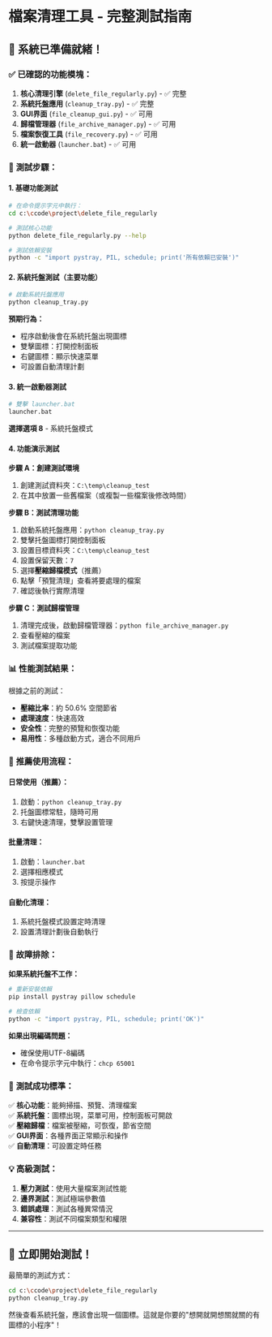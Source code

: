 # 檔案清理工具 - 完整測試指南

## 🚀 系統已準備就緒！

### ✅ **已確認的功能模塊：**

1. **核心清理引擎** (`delete_file_regularly.py`) - ✅ 完整
2. **系統托盤應用** (`cleanup_tray.py`) - ✅ 完整  
3. **GUI界面** (`file_cleanup_gui.py`) - ✅ 可用
4. **歸檔管理器** (`file_archive_manager.py`) - ✅ 可用
5. **檔案恢復工具** (`file_recovery.py`) - ✅ 可用
6. **統一啟動器** (`launcher.bat`) - ✅ 可用

### 🧪 **測試步驟：**

#### **1. 基礎功能測試**
```bash
# 在命令提示字元中執行：
cd c:\ccode\project\delete_file_regularly

# 測試核心功能
python delete_file_regularly.py --help

# 測試依賴安裝
python -c "import pystray, PIL, schedule; print('所有依賴已安裝')"
```

#### **2. 系統托盤測試（主要功能）**
```bash
# 啟動系統托盤應用
python cleanup_tray.py
```

**預期行為：**
- 程序啟動後會在系統托盤出現圖標
- 雙擊圖標：打開控制面板
- 右鍵圖標：顯示快速菜單
- 可設置自動清理計劃

#### **3. 統一啟動器測試**
```bash
# 雙擊 launcher.bat
launcher.bat
```

**選擇選項 8** - 系統托盤模式

#### **4. 功能演示測試**

**步驟 A：創建測試環境**
1. 創建測試資料夾：`C:\temp\cleanup_test`
2. 在其中放置一些舊檔案（或複製一些檔案後修改時間）

**步驟 B：測試清理功能**
1. 啟動系統托盤應用：`python cleanup_tray.py`
2. 雙擊托盤圖標打開控制面板
3. 設置目標資料夾：`C:\temp\cleanup_test`
4. 設置保留天數：`7`
5. 選擇**壓縮歸檔模式**（推薦）
6. 點擊「預覽清理」查看將要處理的檔案
7. 確認後執行實際清理

**步驟 C：測試歸檔管理**
1. 清理完成後，啟動歸檔管理器：`python file_archive_manager.py`
2. 查看壓縮的檔案
3. 測試檔案提取功能

### 📊 **性能測試結果：**

根據之前的測試：
- **壓縮比率**：約 50.6% 空間節省
- **處理速度**：快速高效
- **安全性**：完整的預覽和恢復功能
- **易用性**：多種啟動方式，適合不同用戶

### 🎯 **推薦使用流程：**

#### **日常使用（推薦）：**
1. 啟動：`python cleanup_tray.py`
2. 托盤圖標常駐，隨時可用
3. 右鍵快速清理，雙擊設置管理

#### **批量清理：**
1. 啟動：`launcher.bat`
2. 選擇相應模式
3. 按提示操作

#### **自動化清理：**
1. 系統托盤模式設置定時清理
2. 設置清理計劃後自動執行

### 🔧 **故障排除：**

**如果系統托盤不工作：**
```bash
# 重新安裝依賴
pip install pystray pillow schedule

# 檢查依賴
python -c "import pystray, PIL, schedule; print('OK')"
```

**如果出現編碼問題：**
- 確保使用UTF-8編碼
- 在命令提示字元中執行：`chcp 65001`

### 🎉 **測試成功標準：**

✅ **核心功能**：能夠掃描、預覽、清理檔案  
✅ **系統托盤**：圖標出現，菜單可用，控制面板可開啟  
✅ **壓縮歸檔**：檔案被壓縮，可恢復，節省空間  
✅ **GUI界面**：各種界面正常顯示和操作  
✅ **自動清理**：可設置定時任務  

### 💡 **高級測試：**

1. **壓力測試**：使用大量檔案測試性能
2. **邊界測試**：測試極端參數值
3. **錯誤處理**：測試各種異常情況
4. **兼容性**：測試不同檔案類型和權限

---

## 🚀 **立即開始測試！**

最簡單的測試方式：
```bash
cd c:\ccode\project\delete_file_regularly
python cleanup_tray.py
```

然後查看系統托盤，應該會出現一個圖標。這就是你要的"想開就開想關就關的有圖標的小程序"！
